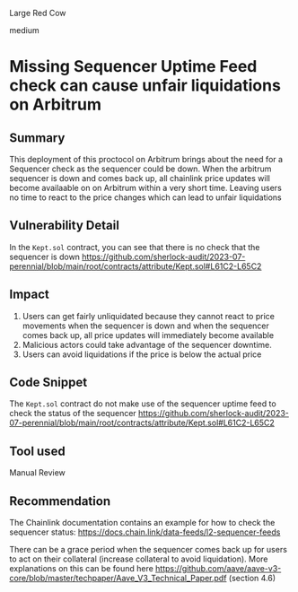 Large Red Cow

medium

# Missing Sequencer Uptime Feed check can cause unfair liquidations on Arbitrum
## Summary
This deployment of this proctocol on Arbitrum brings about the need for a Sequencer check as the sequencer could be down.
When the arbitrum sequencer is down and comes back up, all chainlink price updates will become availaable on on Arbitrum within a very short time. Leaving users no time to react to the price changes which can lead to unfair liquidations 

## Vulnerability Detail
In the ```Kept.sol``` contract, you can see that there is no check that the sequencer is down
https://github.com/sherlock-audit/2023-07-perennial/blob/main/root/contracts/attribute/Kept.sol#L61C2-L65C2

## Impact
1. Users can get fairly unliquidated because they cannot react to price movements when the sequencer is down and when the sequencer comes back up, all price updates will immediately become available 
2. Malicious actors could take advantage of the sequencer downtime.  
3. Users can avoid liquidations if the price is below the actual price 

## Code Snippet
The ```Kept.sol``` contract do not make use of the sequencer uptime feed to check the status of the sequencer
https://github.com/sherlock-audit/2023-07-perennial/blob/main/root/contracts/attribute/Kept.sol#L61C2-L65C2

## Tool used
Manual Review

## Recommendation
The Chainlink documentation contains an example for how to check the sequencer status: https://docs.chain.link/data-feeds/l2-sequencer-feeds

There can be a grace period when the sequencer comes back up for users to act on their collateral (increase collateral to avoid liquidation).
More explanations on this can be found here https://github.com/aave/aave-v3-core/blob/master/techpaper/Aave_V3_Technical_Paper.pdf (section 4.6)
